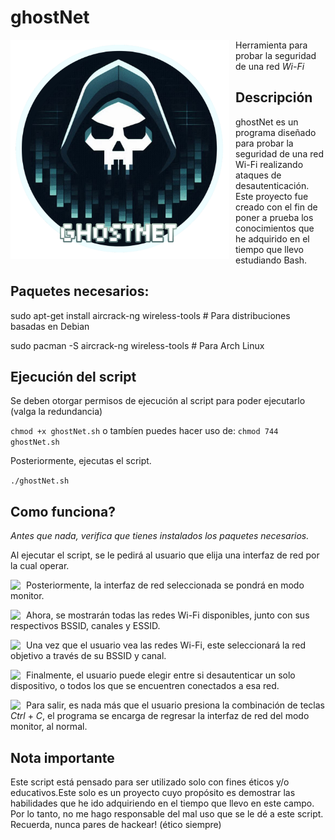# ghostNet

<p align="center">
<img src="images/logo.png"
    alt="logo"
    width="350"
    style="float: left; margin-right: 10px;" />
</p>

Herramienta para probar la seguridad de una red *Wi-Fi*

## Descripción

ghostNet es un programa diseñado para probar la seguridad de una red Wi-Fi realizando ataques de desautenticación. Este proyecto fue creado con el fin de poner a prueba los conocimientos que he adquirido en el tiempo que llevo estudiando Bash.

## Paquetes necesarios:

sudo apt-get install aircrack-ng wireless-tools # Para distribuciones basadas en Debian

sudo pacman -S aircrack-ng wireless-tools       # Para Arch Linux

## Ejecución del script

Se deben otorgar permisos de ejecución al script para poder ejecutarlo (valga la redundancia)

```chmod +x ghostNet.sh``` o tambíen puedes hacer uso de: ```chmod 744 ghostNet.sh```

Posteriormente, ejecutas el script.

```./ghostNet.sh```

## Como funciona?

*Antes que nada, verifica que tienes instalados los paquetes necesarios.*

Al ejecutar el script, se le pedirá al usuario que elija una interfaz de red por la cual operar.

<p align="center">
<img src="images/imagen0.png"
    alt"logo"
    style="float: left; margin-right: 9px;" />
</p>

Posteriormente, la interfaz de red seleccionada se pondrá en modo monitor.

<p align="center">
<img src="images/imagen1.png"
    alt"logo"
    style="float: left; margin-right: 9px;" />
</p>

Ahora, se mostrarán todas las redes Wi-Fi disponibles, junto con sus respectivos BSSID, canales y ESSID.

<p align="center">
<img src="images/imagen2.png"
    alt"logo"
    style="float: left; margin-right: 9px;" />
</p>

Una vez que el usuario vea las redes Wi-Fi, este seleccionará la red objetivo a través de su BSSID y canal.

<p align="center">
<img src="images/imagen3.png"
    alt"logo"
    style="float: left; margin-right: 9px;" />
</p>

Finalmente, el usuario puede elegir entre si desautenticar un solo dispositivo, o todos los que se encuentren conectados a esa red.

<p align="center">
<img src="images/imagen4.png"
    alt"logo"
    style="float: left; margin-right: 9px;" />
</p>

Para salir, es nada más que el usuario presiona la combinación de teclas *Ctrl* + *C*, el programa se encarga de regresar la interfaz de red del modo monitor, al normal.

## Nota importante

Este script está pensado para ser utilizado solo con fines éticos y/o educativos.Este solo es un proyecto cuyo propósito es demostrar las habilidades que he ido adquiriendo en el tiempo que llevo en este campo. Por lo tanto, no me hago responsable del mal uso que se le dé a este script. Recuerda, nunca pares de hackear! (ético siempre)
